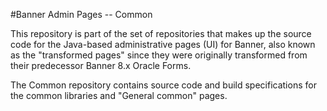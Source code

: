 #Banner Admin Pages -- Common

This repository is part of the set of repositories that makes up the source code for the Java-based administrative pages (UI) for Banner, also known as the "transformed pages" since they were originally transformed from their predecessor Banner 8.x Oracle Forms.

The Common repository contains source code and build specifications for the common libraries and "General common" pages.
